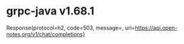 # grpc-java v1.68.1
Response{protocol=h2, code=503, message=, url=https://api.open-notes.org/v1/chat/completions}